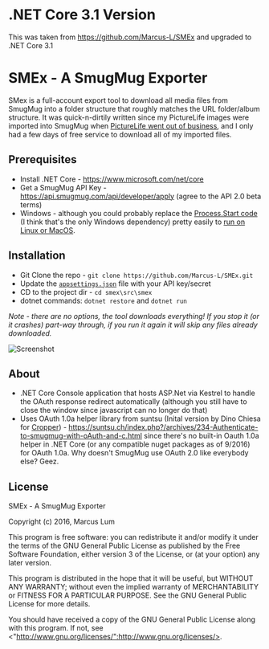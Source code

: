 # .NET Core 3.1 Version
This was taken from https://github.com/Marcus-L/SMEx and upgraded to .NET Core 3.1

# SMEx - A SmugMug Exporter
SMex is a full-account export tool to download all media files from SmugMug into a folder structure that roughly matches the URL folder/album structure. It was quick-n-dirtily written since my PictureLife images were imported into SmugMug when [PictureLife went out of business](http://www.theverge.com/2016/8/22/12587656/picturelife-shutdown-streamnation-jonathan-benassaya), and I only had a few days of free service to download all of my imported files.

Prerequisites
-------------
* Install .NET Core - https://www.microsoft.com/net/core
* Get a SmugMug API Key - https://api.smugmug.com/api/developer/apply (agree to the API 2.0 beta terms)
* Windows - although you could probably replace the [Process.Start code](https://github.com/Marcus-L/SMEx/blob/master/src/SMEx/SmugMugHelper.cs#L51) (I think that's the only Windows dependency) pretty easily to [run on Linux or MacOS](http://stackoverflow.com/a/2283716/490657).

Installation
-----
* Git Clone the repo - `git clone https://github.com/Marcus-L/SMEx.git`
* Update the [`appsettings.json`](/src/SMEx/appsettings.json) file with your API key/secret
* CD to the project dir - `cd smex\src\smex`
* dotnet commands: `dotnet restore` and `dotnet run`

*Note - there are no options, the tool downloads everything! If you stop it (or it crashes) part-way through, if you run it again it will skip any files already downloaded.*

![Screenshot](/src/SMEx/screenshot.png)

About
----
* .NET Core Console application that hosts ASP.Net via Kestrel to handle the OAuth response redirect automatically (although you still have to close the window since javascript can no longer do that)
* Uses OAuth 1.0a helper library from suntsu (Inital version by Dino Chiesa for [Cropper](http://cropperplugins.codeplex.com/)) - https://suntsu.ch/index.php?/archives/234-Authenticate-to-smugmug-with-oAuth-and-c.html since there's no built-in Oauth 1.0a helper in .NET Core (or any compatible nuget packages as of 9/2016) for OAuth 1.0a. Why doesn't SmugMug use OAuth 2.0 like everybody else? Geez.

License
-------
SMEx - A SmugMug Exporter

Copyright (c) 2016, Marcus Lum

This program is free software: you can redistribute it and/or modify it under the terms of the GNU General Public License as published by the Free Software Foundation, either version 3 of the License, or (at your option) any later version.

This program is distributed in the hope that it will be useful, but WITHOUT ANY WARRANTY; without even the implied warranty of MERCHANTABILITY or FITNESS FOR A PARTICULAR PURPOSE. See the GNU General Public License for more details.

You should have received a copy of the GNU General Public License along with this program.  If not, see <"http://www.gnu.org/licenses/":http://www.gnu.org/licenses/>.
